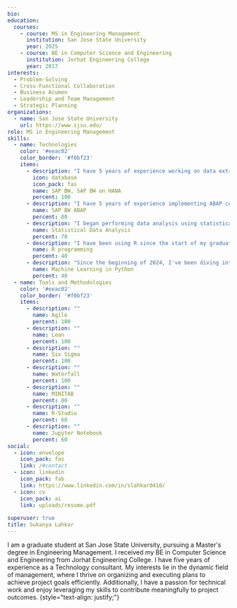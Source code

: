 ```yaml
---
bio: 
education:
  courses:
    - course: MS in Engineering Management
      institution: San Jose State University
      year: 2025
    - course: BE in Computer Science and Engineering
      institution: Jorhat Engineering College
      year: 2017
interests:
  - Problem-Solving
  - Cross-Functional Collaboration
  - Business Acumen
  - Leadership and Team Management
  - Strategic Planning
organizations:
  - name: San Jose State University
    url: https://www.sjsu.edu/
role: MS in Engineering Management
skills:
  - name: Technologies
    color: '#eeac02'
    color_border: '#f0bf23'
    items:
      - description: "I have 5 years of experience working on data extraction, transformation and loading using SAP BW and BW on HANA. I have substantial knowledge on both the 3.x and 7.x BI versions and also worked on HANA CVs."
        icon: database
        icon_pack: fas
        name: SAP BW, SAP BW on HANA
        percent: 100
      - description: "I have 5 years of experience implementing ABAP code required for field routines, start routines, end routines and expert routines in SAP BW transformations."
        name: SAP BW ABAP
        percent: 80
      - description: "I began performing data analysis using statistical methods since the start of my graduate studies in 2023. Mostly, for Lean and Six Sigma implementation, I have used statistical analysis techniques for decision-making and identifying patterns and trends in the data."
        name: Statistical Data Analysis
        percent: 70
      - description: "I have been using R since the start of my graduate studies in 2023. I essentially use R for data analysis and visualization in R Studio."
        name: R programming
        percent: 40
      - description: "Since the beginning of 2024, I've been diving into Python coding using Jupyter notebook, primarily focusing on machine learning. My goal is to develop a strong understanding of machine learning concepts, algorithms, and libraries for operational data analysis. I'm exploring both supervised and unsupervised machine learning techniques and aiming to progress towards more advanced neural network programming in the future."
        name: Machine Learning in Python
        percent: 40
  - name: Tools and Methodologies
    color: '#eeac02'
    color_border: '#f0bf23'
    items:
      - description: ""
        name: Agile
        percent: 100
      - description: ""
        name: Lean 
        percent: 100
      - description: ""
        name: Six Sigma
        percent: 100
      - description: ""
        name: Waterfall
        percent: 100
      - description: ""
        name: MINITAB
        percent: 80
      - description: ""
        name: R-Studio
        percent: 60
      - description: ""
        name: Jupyter Notebook
        percent: 60
social:
  - icon: envelope
    icon_pack: fas
    link: /#contact
  - icon: linkedin
    icon_pack: fab
    link: https://www.linkedin.com/in/slahkar0410/
  - icon: cv
    icon_pack: ai
    link: uploads/resume.pdf
  
superuser: true
title: Sukanya Lahkar
---
```


I am a graduate student at San Jose State University, pursuing a Master's degree in Engineering Management. I received my BE in Computer Science and Engineering from Jorhat Engineering College. I have five years of experience as a Technology consultant. My interests lie in the dynamic field of management, where I thrive on organizing and executing plans to achieve project goals efficiently. Additionally, I have a passion for technical work and enjoy leveraging my skills to contribute meaningfully to project outcomes.
{style="text-align: justify;"}


